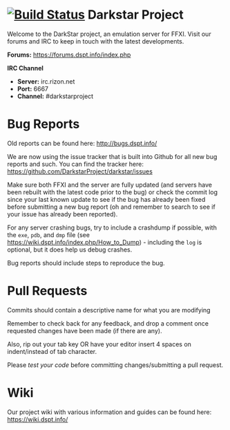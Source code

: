 [![Build Status](https://travis-ci.org/DarkstarProject/darkstar.svg?branch=master)](https://travis-ci.org/DarkstarProject/darkstar)
Darkstar Project
========

Welcome to the DarkStar project, an emulation server for FFXI.
Visit our forums and IRC to keep in touch with the latest developments.

**Forums:** https://forums.dspt.info/index.php

**IRC Channel**
 * **Server:** irc.rizon.net
 * **Port:** 6667
 * **Channel:** #darkstarproject

Bug Reports
========
Old reports can be found here: http://bugs.dspt.info/

We are now using the issue tracker that is built into Github for all new bug reports and such.
You can find the tracker here: https://github.com/DarkstarProject/darkstar/issues

Make sure both FFXI and the server are fully updated (and servers have been rebuilt with the latest code prior to the bug) or check the commit log since your last known update to see if the bug has already been fixed before submitting a new bug report (oh and remember to search to see if your issue has already been reported).

For any server crashing bugs, try to include a crashdump if possible, with the ```exe```, ```pdb```, and ```dmp``` file (see https://wiki.dspt.info/index.php/How_to_Dump) - including the ```log``` is optional, but it does help us debug crashes.

Bug reports should include steps to reproduce the bug.

Pull Requests
========
Commits should contain a descriptive name for what you are modifying

Remember to check back for any feedback, and drop a comment once requested changes have been made (if there are any).

Also, rip out your tab key OR have your editor insert 4 spaces on indent/instead of tab character.

Please *test your code* before committing changes/submitting a pull request.

Wiki
========
Our project wiki with various information and guides can be found here:
https://wiki.dspt.info/
